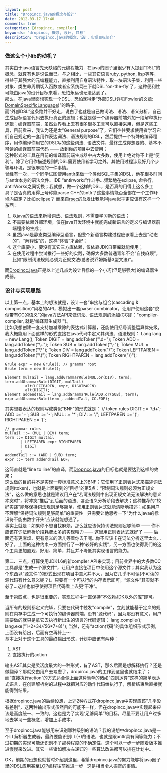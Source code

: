 ```yaml
---
layout: post
title: "Dropincc.java的概念与设计"
date: 2012-03-17 17:40
comments: true
categories: [dropincc, compiler]
keywords: "dropincc, 概念, 设计, 目标"
description: "Dropincc.java的概念，设计，实现目标简介"
---
```

### 做这么个小lib的动机？
其实由于java语言先天缺陷的元编程能力，在java的圈子里很少有人提到“DSL”的概念，就算有也是说说而已。与之相比，一些其它语言ruby, python, lisp等等，得益于其强大的元编程能力，直接利用自身语法特性，取一块语法子集，利用一些对象、类生命周期切入函数或者宏系统两三下就DSL 'on-the-fly'了，这种便利性可能由java的设计目标来看，恐怕永远也无法达到了。  
那么，在java里面想实现一个DSL，恐怕就得走“外部DSL(详见Fowler的文章: [DomainSpecificLanguage](http://martinfowler.com/bliki/DomainSpecificLanguage.html))”的路子。  
而“外部DSL”这条路并不好走，说白了也就是自己做词法、语法、语义分析，自己生成目标语言代码去执行真正的逻辑；也就是做一个编译器前端外加一段解释执行逻辑；编译器前端，虽然业界看上去有很多很多工具可以直接采用，但是这些工具，目前看来，我认为还是太“General purpose”了，它们往往要求使用者学习它们自己规定的一套用作表达词法、语法规则的DSL，然后提供一个特殊的编译程序，用作编译你用它的DSL写的这些词法、语法文件，最终生成你想要的、基本不可读的编译器前端代码 —— 放到你的项目中去使用；  
这种形式的工具在目前的编译器前端生成器中占大多数，使用上绝对称不上是“便利”。除了它用作描述规则的DSL需要使用者学习之外，其使用过程涉及好几个步骤与环境，是很麻烦的一件事情。  
曾经有一次，一个同学试图使用antlr来做一个类似SQL子集的DSL，他花很多时间与antlr本身的语法文件、IDE “antlrworks”作斗争...频繁地在eclipse, 命令行, antlrWorks之间切换；我就想，做一个这样的DSL，是否真的用得上这么多工具？是否真的用得上号称能parse C++的antlr？这些事情能否全部在一个工作环境内搞定？比如eclipse？
而来自[rsec](https://github.com/luikore/rsec)的启发让我觉得java似乎更应该有这样一个东西：  

1. 以java的语法来新增词法、语法规则，不需要学习新的语法；  
1. 不需要依赖外部环境，仅在java开发环境中就能完成新语言的定义与编译器前端程序的生成；  
1. 虽然java是静态类型编译型语言，但整个新语言构建过程应该看上去是“动态的”、“解释性”的，这样“体验”才会好；  
1. 这个库要小、要没有其它三方库依赖，仅依靠JDK自带库就能使用；
1. 在使用过程中尝试推行一些好的实践，确保大多数普通青年不会“自找麻烦”，比如“限制词法规则必须为正规文法(或者说乔姆斯基3型文法)”。

而[Dropincc.java](https://github.com/pfmiles/dropincc.java)正是以上述几点为设计目标的一个小巧(但足够强大)的编译器生成器。
<!-- more -->
### 设计与实现思路
以上第一点，基本上的想法就是，设计一套“串接与组合(cascading & composition)”风格的API，模拟出一套parser combinator，让用户使用这套“貌似带有CC的语义”的java方法API来做词法、语法规则的添加(CC即："compiler-compiler, 就是'编译器生成器'")。  
比如我想创建一套支持加减乘除的表达式计算器，还能使用括号调整运算优先级，我大概能用下面这样的形式直接在java代码中定义其词法、语法规则：
    Lang lang = new Lang();
	Token DIGIT = lang.addToken("\\d+");
	Token ADD = lang.addToken("\\+");
	Token SUB = lang.addToken("\\-");
	Token MUL = lang.addToken("\\*");
	Token DIV = lang.addToken("/");
	Token LEFTPAREN = lang.addToken("\\(");
	Token RIGHTPAREN = lang.addToken("\\)");

	Grule expr = new Grule(); // grammar root
	Grule term = new Grule();
		
	Element mulTail = lang.addGrammarRule(MUL.or(DIV), term);
	term.addGrammarRule(DIGIT, mulTail)
			.alt(LEFTPAREN, expr, RIGHTPAREN)
			.alt(DIGIT);
	Element addendTail = lang.addGrammarRule(ADD.or(SUB), term);
	expr.addGrammarRule(term , addendTail, CC.EOF);
其实想要表达的规则写成类似"BNF"的形式就是：
    // token rules
    DIGIT ::= '\d+';
    ADD ::= '+';
    SUB ::= '-';
    MUL ::= '*';
    DIV ::= '/';
    LEFTPAREN ::= '(';
    RIGHTPAREN ::= ')';

    // grammar rules
    mulTail ::= (MUL | DIV) term;
    term ::= DIGIT multail
           | LEFTPAREN expr RIGHTPAREN
           | DIGIT
           ;
    addendTail ::= (ADD | SUB) term;
    expr ::= term addendTail EOF;
这简直就是“line to line”的直译，而[Dropincc.java](https://github.com/pfmiles/dropincc.java)的目标也就是要达到这样的效果；  
这么做的目的并不是实现一套标准意义上的BNF；它使用了正则表达式来描述词法规则(token)，也就是上面提到的“目标”的第5点：“限制词法规则必须为正规文法”，这么做的意思也就是建议用户在“若词法规则中出现正规文法无法解决的意义冲突时”，将冲突“推后”到后面的语法、甚至语义分析阶段去解决；这种推荐的“较好实践”能够保持词法规则足够简单，使用正则表达式就能清晰地描述；如果用户不理解“保持词法规则足够简单”的重要性，只需要让他思考一下“为什么java的标识符不能由数字开头”应该就能想通了。  
事实上就是：如果你不想自找麻烦，那么就应该保持词法规则足够简单 —— 你不应该在词法解析阶段耗费太多的实现精力 —— 这里用正则表达式就好了 —— 后面还有更麻烦、更有意义的活儿等着你去干呢...你不应该卡在词法分析这里太久...  
好了，上面的这种约束一方面推行了一种“较好的实践”，另一方面也使得我们的这个工具更加直观、好用、简单，并且并不降低其实现语言的能力。

第二、三点，打算使用JDK1.6的新compiler API来实现；目前业界中的大多数CC工具都是“生成一个源文件”，让用户直接在项目中使用这个源文件；其实我认为这个东西以“源文件”的形式出现在项目中意义并不大，因为它几乎不可读(不可读的源代码有什么意义呢？)。只要有一个可执行的内存表示即可，“源文件”其实就不必了...这样也似乎使得项目代码看上去更“干净”。  

至于第四点，也是很重要的，实现过程中一直保持“不依赖JDK以外的库”即可。

当所有的规则都定义完毕，只要在代码中触发"compile"，立刻就能基于定义的规则在内存中生成一个可执行的编译器前端，没有“源代码”，因为那没有意义，用户需要做的就只是拿它去执行新出生的语言的代码逻辑：
    lang.compile();
    lang.exe("1+2+3*4/(5*6*7+8)");
当然，还有“action代码”的具体组织形式示例，上面没有给出，后面有空再补上～  
基本上对于这个工具的最终输出形式，计划中应该有两种：

1. AST
2. 直接执行的action

输出AST其实是灵活度最大的一种形式，有了AST，那么后面是想解释执行？还是做翻译？那就交由用户去考虑了，dropincc.java的工作到这里也就结束了；  
而“直接执行action”的方式适合像上面这种简单的诸如“四则运算”这样的简单表达式语言，在创建解析树的过程中就把对应的动作代码给执行了，解析结束后直接就能得到结果。  

根据dropincc.java的后续设想，上述2种方式在dropincc.java中实现应该“几乎没有差别”，这两种输出形式虽然目的可能不一样，但在dropincc.java中实现起来应该是高度统一、一致的，这也是为了实现“足够简单”的目标，尽量不要让用户过多地去学习一些概念，增加上手成本。

至于dropincc.java能够用来识别哪种级别的语法？我的设想中dropincc.java是一个LL解析器生成器，最终要能识别LL(\*)的语法，也就是跟antlr具有同等能力；不过初期的实现可能还识别不了那种程度的不确定性，这个可以一步一步随着版本推进慢慢来改进。其它一些诸如解决左递归的一些算法改进都可以排在计划中...

OK，前期的设想也就暂时介绍到这里，希望dropincc.java的努力能够将java圈子里的DSL应用甚至[LOP](http://en.wikipedia.org/wiki/Language-oriented_programming)编程往前推进一步，这是相当令人振奋的事情。
